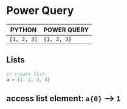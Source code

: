 # Power Query

PYTHON | POWER QUERY
--- | ---
`[1, 2, 3]` | `{1, 2, 3}`


## Lists
```csharp
// create list:
a = {1, 2, 3, 4}
```
access list element: `a{0}` --> `1`
- 
